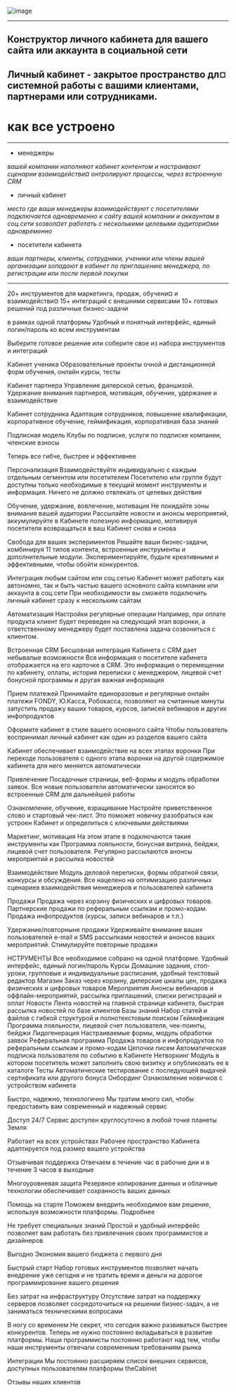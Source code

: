 ![image](https://user-images.githubusercontent.com/90931685/173171528-eb162e94-d489-4b9e-abd0-709220bee28d.png)
___________________________________________________________________________


## Конструктор личного кабинета для вашего сайта или аккаунта в социальной сети
## Личный кабинет - закрытое пространство дл¤ системной работы с вашими клиентами, партнерами или сотрудниками.


# как все устроено
____________________________________________________________________________________

* менеджеры
 
 *вашей компании
 наполняют кабинет контентом и настраивают сценарии взаимодействи¤
 онтролируют процессы, через встроенную CRM*
 
* личный кабинет

 *место где ваши менеджеры
 взаимодействуют с посетителями
 подключается одновременно к сайту вашей компании и аккаунтам в соц.сети
 ѕозвол¤ет работать с несколькими целевыми аудитори¤ми одновременно*

* посетители кабинета
 
 *ваши партнеры, клиенты, сотрудники, ученики или члены вашей организации
 ѕопадают в кабинет по приглашению менеджера, по регистрации или после первой покупки*

__________________________________________________________________________________________

20+
инструментов для
маркетинга, продаж, обучени¤ и взаимодействи¤
15+
интеграций
с внешними сервисами
10+
готовых решений
под различные бизнес-задачи

в рамках одной платформы
Удобный и понятный интерфейс, единый логин/пароль ко всем инструментам


Выберите готовое решение
или соберите свое из набора инструментов и интеграций

Кабинет ученика
Образовательные проекты очной и дистанционной форм обучения, онлайн курсы, тесты

Кабинет партнера
Управление дилерской сетью, франшизой. Удержание внимания партнеров, мотивация, обучение, удержание и взаимодействие

Кабинет сотрудника
Адаптация сотрудников, повышение квалификации, корпоративное обучение, геймификация, корпоративная база знаний

Подписная модель
Клубы по подписке, услуги по подписке компании, членские взносы



Теперь все гибче, быстрее и эффективнее

Персонализация
Взаимодействуйте индивидуально
с каждым отдельным сегментом или посетителем
Посетителю или группе будут доступны только необходимые в текущий момент
инструменты и информация. Ничего не должно отвлекать от целевых действия

Обучение, удержание,
вовлечение, мотивация
Не покидайте зоны внимания вашей аудитории
Рассылайте новости и анонсы мероприятий, аккумулируйте
в Кабинете полезную информацию, мотивируя посетителя возвращаться в ваш Кабинет снова и снова

Свобода для ваших экспериментов
Решайте ваши бизнес-задачи, комбинируя 11 типов контента, встроенные инструменты и дополнительные модули.
Экспериментируйте, будьте креативными и эффективными,
чтобы обойти конкурентов.

Интеграция любым сайтом или соц.сетью
Кабинет может работать как автономно, так и быть частью вашего основного сайта компании или аккаунта в соц.сети
При необходимости вы сможете подключить личный кабинет сразу к нескольким сайтам

Автоматизация
Настройки регулярные операции
Например, при оплате продукта клиент будет переведен на следующий 
этап воронки, а ответственному менеджеру будет поставлена задача созвониться с клиентом.

Встроенная CRM
Бесшовная интеграция Кабинета с CRM дает небывалые возможности
Вся информация о посетителе кабинета отображается на его карточке в CRM. Это информация о перемещении 
по кабинету, оплаты, история переписки с менеджером, лицевой счет бонусной программы и другая важная информация

Прием платежей
Принимайте единоразовые и регулярные онлайн платежи
FONDY, Ю.Касса, Робокасса, позволяют на считанные минуты запустить
продажу ваших товаров, курсов, записей вебинаров и других инфопродуктов

Оформите кабинет в стиле
вашего основного сайта
Чтобы пользователь воспринимал личный кабинет как один из разделов вашего сайта


Кабинет обеспечивает взаимодействие
на всех этапах воронки
При переходе пользователя с одного этапа воронки на другой содержимое кабинета для него меняется автоматически

Привлечение
Посадочные страницы, веб-формы и модуль обработки 
заявок. Все новые пользователи автоматически заносятся во встроенные CRM для дальнейшей работы

Ознакомление, обучение,
взращивание
Настройте приветственное слово и стартовый чек-лист. Это поможет новичку разобраться как
устроен Кабинет и определиться с ключевыми действиями

Маркетинг, мотивация
На этом этапе в подключаются такие инструменты как Программа лояльности, бонусная 
витрина, бейджи, лицевой счет пользователя. Регулярно рассылаются анонсы мероприятий и рассылка новостей

Взаимодействие
Модуль деловой переписки, формы обратной связи, конкурсы и обсуждения. 
Все нацелено на оптимизацию различных сценариев взаимодействия менеджеров и пользователей кабинета

Продажи
Продажа через корзину физических и цифровых товаров. 
Партнерские продажи по реферальным ссылкам и промо-кодам. Продажа инфопродуктов (курсы, записи вебинаров и т.п.)

Удержание/повторныне продажи
Удерживайте внимание ваших пользователей e-mail и SMS рассылками новостей и анонсов ваших мероприятий. 
Стимулируйте повторные продажи


НСТРУМЕНТЫ
Все необходимое собрано на одной платформе.
Удобный интерфейс, единый логин/пароль
	Курсы
Домашние задания, стоп-уроки, групповые и индивидуальные расписания, удобный текстовый редактор
	Магазин
Заказ через корзину, дилерские шкалы цен, продажа физических и цифровых товаров
	Мероприятия
Анонсы вебинаров и оффлайн-мероприятий, рассылка приглашений, списки регистраций и оплат
	Новости
Лента новостей на главной странице кабинета, быстрая рассылка новостей по базе клиентов
	Базы знаний
Набор статей и файлов с гибкой структурой и полнотекстовым поиском
	Геймификация
Программа лояльности, лицевой счет пользователя, чек-поинты, бейджи
	Лидогенерация
Настраиваемые формы, модуль обработки заявок
	Реферальная программа
Продажа товаров и инфопродуктов по реферальным ссылкам и промо-кодам
	Цепочки писем
Автоматическая подписка пользователя по событию в Кабинете
	Нетворкинг
Модуль в котором посетитель может заполнить свою визитку и опубликовать ее в каталоге
	Тесты
Автоматические тестирование с последующей выдачей сертификата или другого бонуса
	Онбординг
Ознакомление новичков с устройством кабинета



Быстро, надежно, технологично
Мы тратим много сил, чтобы предоставить вам современный и надежный сервис

Доступ 24/7
Сервис доступен круглосуточно в любой точке планеты Земля

Работает на всех устройствах
Рабочее пространство Кабинета адаптируется под размер вашего устройства

Отзывчивая поддержка
Отвечаем в течение час в рабочие дни и в течение 3 часов в выходные

Многоуровневая защита
Резервное копирование данных и облачные технологии обеспечивает сохранность ваших данных

Помощь на старте
Поможем внедрить необходимое вам решение, используя возможности платформы. Подробнее

Не требует специальных знаний
Простой и удобный интерфейс позволяет вам работать без привлечения своих программистов и дизайнеров


Выгодно
Экономия вашего бюджета с первого дня

Быстрый старт
Набор готовых инструментов позволяет начать внедрение уже сегодня и не тратить время и деньги на дорогое 
программирование вашего решения

Без затрат на инфраструктуру
Отсутствие затрат на поддержку серверов позволяет сосредоточиться на решении бизнес-задач, 
а не заниматься техническими вопросами

В ногу со временем
Не секрет, что сегодня важно развиваться быстрее конкурентов. Теперь не нужно постоянно вкладываться 
в развитие платформы. Наши программисты постоянно 
работают над тем, чтобы наши инструменты отвечали современным требованиям рынка


Интеграции
Мы постоянно расширяем список внешних сервисов, доступных пользователям платформы theCabinet

Отзывы наших клиентов



